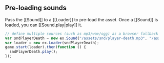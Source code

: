 ## Pre-loading sounds

Pass the [[Sound]] to a [[Loader]] to pre-load the asset. Once a [[Sound]]
is loaded, you can [[Sound.play|play]] it.

```js
// define multiple sources (such as mp3/wav/ogg) as a browser fallback
var sndPlayerDeath = new ex.Sound("/assets/snd/player-death.mp3", "/assets/snd/player-death.wav");
var loader = new ex.Loader(sndPlayerDeath);
game.start(loader).then(function () {
  sndPlayerDeath.play();
});
```  